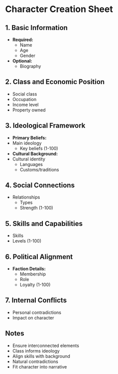 # Character Creation Sheet                                                                                                                                              
                                                                                                                                                                        
## 1. Basic Information                                                                                                                                                 
- **Required:**
  - Name
  - Age
  - Gender
- **Optional:**
  - Biography
                                                                                                                                                                        
## 2. Class and Economic Position                                                                                                                                       
- Social class                                                                                                                                                          
- Occupation                                                                                                                                                            
- Income level                                                                                                                                                          
- Property owned
                                                                                                                                                                        
## 3. Ideological Framework                                                                                                                                             
- **Primary Beliefs:**
- Main ideology                                                                                                                                                         
  - Key beliefs (1-100)
- **Cultural Background:**
- Cultural identity                                                                                                                                                     
  - Languages
  - Customs/traditions
                                                                                                                                                                        
## 4. Social Connections                                                                                                                                                
- Relationships
  - Types
  - Strength (1-100)
## 5. Skills and Capabilities                                                                                                                                           
- Skills
- Levels (1-100)
                                                                                                                                                                        
## 6. Political Alignment                                                                                                                                               
- **Faction Details:**
  - Membership
  - Role
  - Loyalty (1-100)
                                                                                                                                                                        
## 7. Internal Conflicts                                                                                                                                                
- Personal contradictions                                                                                                                                               
- Impact on character

## Notes
- Ensure interconnected elements
- Class informs ideology
- Align skills with background
- Natural contradictions
- Fit character into narrative
    